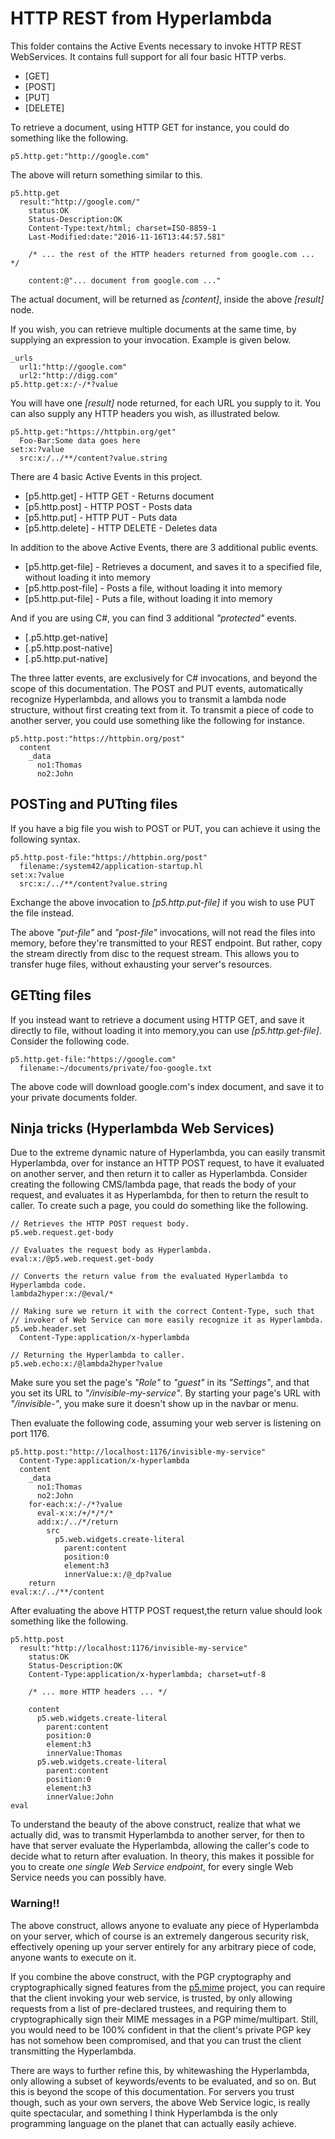 HTTP REST from Hyperlambda
===============

This folder contains the Active Events necessary to invoke HTTP REST WebServices. It contains full support for all four basic HTTP verbs.

* [GET]
* [POST]
* [PUT]
* [DELETE]

To retrieve a document, using HTTP GET for instance, you could do something like the following.

```
p5.http.get:"http://google.com"
```

The above will return something similar to this.

```
p5.http.get
  result:"http://google.com/"
    status:OK
    Status-Description:OK
    Content-Type:text/html; charset=ISO-8859-1
    Last-Modified:date:"2016-11-16T13:44:57.581"

    /* ... the rest of the HTTP headers returned from google.com ... */

    content:@"... document from google.com ..."
```

The actual document, will be returned as *[content]*, inside the above *[result]* node.

If you wish, you can retrieve multiple documents at the same time, by supplying an expression to your invocation. Example is given below.

```
_urls
  url1:"http://google.com"
  url2:"http://digg.com"
p5.http.get:x:/-/*?value
```

You will have one *[result]* node returned, for each URL you supply to it. You can also supply any HTTP headers you wish, as illustrated below.

```
p5.http.get:"https://httpbin.org/get"
  Foo-Bar:Some data goes here
set:x:?value
  src:x:/../**/content?value.string
```

There are 4 basic Active Events in this project.

* [p5.http.get] - HTTP GET - Returns document
* [p5.http.post] - HTTP POST - Posts data
* [p5.http.put] - HTTP PUT - Puts data
* [p5.http.delete] - HTTP DELETE - Deletes data

In addition to the above Active Events, there are 3 additional public events.

* [p5.http.get-file] - Retrieves a document, and saves it to a specified file, without loading it into memory
* [p5.http.post-file] - Posts a file, without loading it into memory
* [p5.http.put-file] - Puts a file, without loading it into memory

And if you are using C#, you can find 3 additional _"protected"_ events.

* [.p5.http.get-native]
* [.p5.http.post-native]
* [.p5.http.put-native]

The three latter events, are exclusively for C# invocations, and beyond the scope of this documentation. The POST and PUT events, automatically recognize
Hyperlambda, and allows you to transmit a lambda node structure, without first creating text from it. To transmit a piece of code to another server, you could
use something like the following for instance.

```
p5.http.post:"https://httpbin.org/post"
  content
    _data
      no1:Thomas
      no2:John
```

## POSTing and PUTting files

If you have a big file you wish to POST or PUT, you can achieve it using the following syntax.

```
p5.http.post-file:"https://httpbin.org/post"
  filename:/system42/application-startup.hl
set:x:?value
  src:x:/../**/content?value.string
```

Exchange the above invocation to *[p5.http.put-file]* if you wish to use PUT the file instead.

The above _"put-file"_ and _"post-file"_ invocations, will not read the files into memory, before they're transmitted to your REST endpoint. But rather,
copy the stream directly from disc to the request stream. This allows you to transfer huge files, without exhausting your server's resources.

## GETting files

If you instead want to retrieve a document using HTTP GET, and save it directly to file, without loading it into memory,you can use *[p5.http.get-file]*.
Consider the following code.

```
p5.http.get-file:"https://google.com"
  filename:~/documents/private/foo-google.txt
```

The above code will download google.com's index document, and save it to your private documents folder.

## Ninja tricks (Hyperlambda Web Services)

Due to the extreme dynamic nature of Hyperlambda, you can easily transmit Hyperlambda, over for instance an HTTP POST request, to have it evaluated on 
another server, and then return it to caller as Hyperlambda. Consider creating the following CMS/lambda page, that reads the body of your request, 
and evaluates it as Hyperlambda, for then to return the result to caller. To create such a page, you could do something like the following.

```
// Retrieves the HTTP POST request body.
p5.web.request.get-body

// Evaluates the request body as Hyperlambda.
eval:x:/@p5.web.request.get-body

// Converts the return value from the evaluated Hyperlambda to Hyperlambda code.
lambda2hyper:x:/@eval/*

// Making sure we return it with the correct Content-Type, such that
// invoker of Web Service can more easily recognize it as Hyperlambda.
p5.web.header.set
  Content-Type:application/x-hyperlambda

// Returning the Hyperlambda to caller.
p5.web.echo:x:/@lambda2hyper?value
```

Make sure you set the page's _"Role"_ to _"guest"_ in its _"Settings"_, and that you set its URL to _"/invisible-my-service"_. By starting your page's URL
with _"/invisible-"_, you make sure it doesn't show up in the navbar or menu.

Then evaluate the following code, assuming your web server is listening on port 1176.

```
p5.http.post:"http://localhost:1176/invisible-my-service"
  Content-Type:application/x-hyperlambda
  content
    _data
      no1:Thomas
      no2:John
    for-each:x:/-/*?value
      eval-x:x:/+/*/*/*
      add:x:/../*/return
        src
          p5.web.widgets.create-literal
            parent:content
            position:0
            element:h3
            innerValue:x:/@_dp?value
    return
eval:x:/../**/content
```

After evaluating the above HTTP POST request,the return value should look something like the following.

```
p5.http.post
  result:"http://localhost:1176/invisible-my-service"
    status:OK
    Status-Description:OK
    Content-Type:application/x-hyperlambda; charset=utf-8

    /* ... more HTTP headers ... */

    content
      p5.web.widgets.create-literal
        parent:content
        position:0
        element:h3
        innerValue:Thomas
      p5.web.widgets.create-literal
        parent:content
        position:0
        element:h3
        innerValue:John
eval
```

To understand the beauty of the above construct, realize that what we actually did, was to transmit Hyperlambda to another server, for then to have
that server evaluate the Hyperlambda, allowing the caller's code to decide what to return after evaluation. In theory, this makes it possible for you
to create _one single Web Service endpoint_, for every single Web Service needs you can possibly have.

### Warning!!

The above construct, allows anyone to evaluate any piece of Hyperlambda on your server, which of course is an extremely dangerous security risk, effectively
opening up your server entirely for any arbitrary piece of code, anyone wants to execute on it.

If you combine the above construct, with the PGP cryptography and cryptographically signed features from the [p5.mime](/plugins/extras/p5.mime/) project,
you can require that the client invoking your web service, is trusted, by only allowing requests from a list of pre-declared trustees, and requiring them
to cryptographically sign their MIME messages in a PGP mime/multipart. Still, you would need to be 100% confident in that the client's private PGP key has
not somehow been compromised, and that you can trust the client transmitting the Hyperlambda.

There are ways to further refine this, by whitewashing the Hyperlambda, only allowing a subset of keywords/events to be evaluated, and so on. But this
is beyond the scope of this documentation. For servers you trust though, such as your own servers, the above Web Service logic, is really quite spectacular,
and something I think Hyperlambda is the only programming language on the planet that can actually easily achieve.

